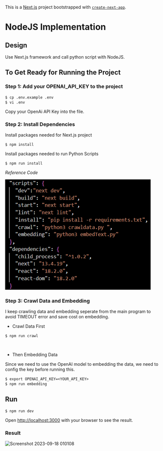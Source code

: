 This is a [Next.js](https://nextjs.org/) project bootstrapped with [`create-next-app`](https://github.com/vercel/next.js/tree/canary/packages/create-next-app).

# NodeJS Implementation

## Design

Use Next.js framework and call python script with NodeJS.


## To Get Ready for Running the Project

### Step 1: Add your OPENAI_API_KEY to the project
```
$ cp .env.example .env
$ vi .env
```
Copy your OpenAi API Key into the file.

### Step 2: Install Dependencies
Install packages needed for Next.js project
```
$ npm install
```

Install packages needed to run Python Scripts
```
$ npm run install
```

*Reference Code*

![Alt text](image-2.png)

### Step 3: Crawl Data and Embedding

I keep crawling data and embedding seperate from the main program to avoid TIMEOUT error and save cost on embedding.

* Crawl Data First

```
$ npm run crawl
```
<br>

* Then Embedding Data

Since we need to use the OpenAI model to embedding the data, we need to config the key before running this.

```
$ export OPENAI_API_KEY=<YOUR_API_KEY>
$ npm run embedding
```

## Run

```
$ npm run dev
```
Open [http://localhost:3000](http://localhost:3000) with your browser to see the result.

### Result

![Screenshot 2023-09-18 010108](https://github.com/SharonCao0920/CustomerService_OpenAI/assets/54694766/302d6354-636d-477a-840a-7e81206d6001)





